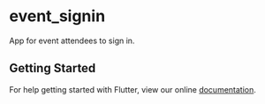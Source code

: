 # event_signin

App for event attendees to sign in.

## Getting Started

For help getting started with Flutter, view our online
[documentation](https://flutter.io/).
